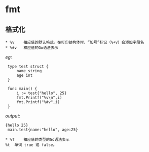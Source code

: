 # fmt
   
 ## 格式化 
    
    * %v	相应值的默认格式。在打印结构体时，“加号”标记（%+v）会添加字段名
    * %#v	相应值的Go语法表示
   *eg:* 
   ```
    type test struct {
	    name string
	    age int
    }
    
    func main() {
        i := test{"hello", 25}
        fmt.Printf("%v\n",i)
        fmt.Printf("%#v",i)
    }
   ``` 
   *output:*
   ```
   {hello 25}
    main.test{name:"hello", age:25}

   ```
    
   
    * %T	相应值的类型的Go语法表示
    %t	单词 true 或 false。
